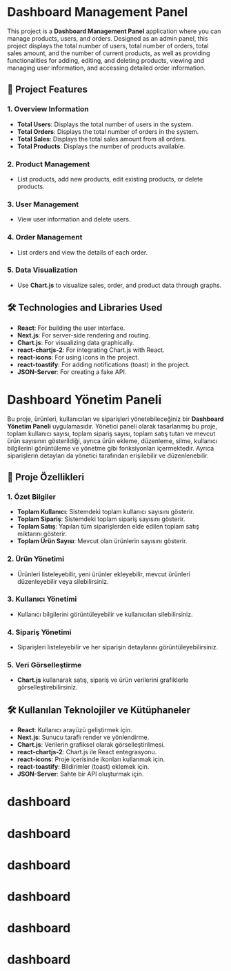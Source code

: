 # Dashboard Management Panel

This project is a **Dashboard Management Panel** application where you can manage products, users, and orders. Designed as an admin panel, this project displays the total number of users, total number of orders, total sales amount, and the number of current products, as well as providing functionalities for adding, editing, and deleting products, viewing and managing user information, and accessing detailed order information.

## 🎯 Project Features

### 1. **Overview Information**
   - **Total Users**: Displays the total number of users in the system.
   - **Total Orders**: Displays the total number of orders in the system.
   - **Total Sales**: Displays the total sales amount from all orders.
   - **Total Products**: Displays the number of products available.

### 2. **Product Management**
   - List products, add new products, edit existing products, or delete products.

### 3. **User Management**
   - View user information and delete users.

### 4. **Order Management**
   - List orders and view the details of each order.

### 5. **Data Visualization**
   - Use **Chart.js** to visualize sales, order, and product data through graphs.

## 🛠️ Technologies and Libraries Used

- **React**: For building the user interface.
- **Next.js**: For server-side rendering and routing.
- **Chart.js**: For visualizing data graphically.
- **react-chartjs-2**: For integrating Chart.js with React.
- **react-icons**: For using icons in the project.
- **react-toastify**: For adding notifications (toast) in the project.
- **JSON-Server**: For creating a fake API.


# Dashboard Yönetim Paneli

Bu proje, ürünleri, kullanıcıları ve siparişleri yönetebileceğiniz bir **Dashboard Yönetim Paneli** uygulamasıdır. Yönetici paneli olarak tasarlanmış bu proje, toplam kullanıcı sayısı, toplam sipariş sayısı, toplam satış tutarı ve mevcut ürün sayısının gösterildiği, ayrıca ürün ekleme, düzenleme, silme, kullanıcı bilgilerini görüntüleme ve yönetme gibi fonksiyonları içermektedir. Ayrıca siparişlerin detayları da yönetici tarafından erişilebilir ve düzenlenebilir.

## 🎯 Proje Özellikleri

### 1. **Özet Bilgiler**
   - **Toplam Kullanıcı**: Sistemdeki toplam kullanıcı sayısını gösterir.
   - **Toplam Sipariş**: Sistemdeki toplam sipariş sayısını gösterir.
   - **Toplam Satış**: Yapılan tüm siparişlerden elde edilen toplam satış miktarını gösterir.
   - **Toplam Ürün Sayısı**: Mevcut olan ürünlerin sayısını gösterir.

### 2. **Ürün Yönetimi**
   - Ürünleri listeleyebilir, yeni ürünler ekleyebilir, mevcut ürünleri düzenleyebilir veya silebilirsiniz.

### 3. **Kullanıcı Yönetimi**
   - Kullanıcı bilgilerini görüntüleyebilir ve kullanıcıları silebilirsiniz.

### 4. **Sipariş Yönetimi**
   - Siparişleri listeleyebilir ve her siparişin detaylarını görüntüleyebilirsiniz.

### 5. **Veri Görselleştirme**
   - **Chart.js** kullanarak satış, sipariş ve ürün verilerini grafiklerle görselleştirebilirsiniz.

## 🛠️ Kullanılan Teknolojiler ve Kütüphaneler

- **React**: Kullanıcı arayüzü geliştirmek için.
- **Next.js**: Sunucu taraflı render ve yönlendirme.
- **Chart.js**: Verilerin grafiksel olarak görselleştirilmesi.
- **react-chartjs-2**: Chart.js ile React entegrasyonu.
- **react-icons**: Proje içerisinde ikonları kullanmak için.
- **react-toastify**: Bildirimler (toast) eklemek için.
- **JSON-Server**: Sahte bir API oluşturmak için.
# dashboard
# dashboard
# dashboard
# dashboard
# dashboard
# dashboard
